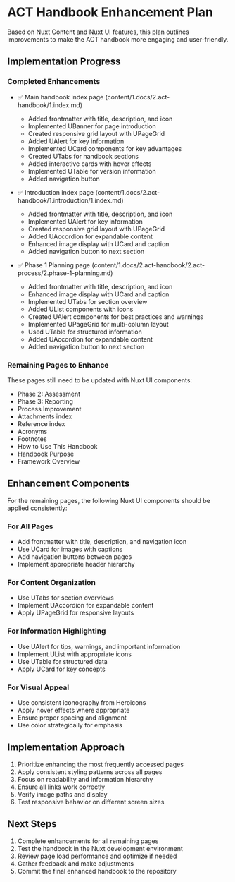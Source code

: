 # ACT Handbook Enhancement Plan

Based on Nuxt Content and Nuxt UI features, this plan outlines improvements to make the ACT handbook more engaging and user-friendly.

## Implementation Progress

### Completed Enhancements
- ✅ Main handbook index page (content/1.docs/2.act-handbook/1.index.md)
  - Added frontmatter with title, description, and icon
  - Implemented UBanner for page introduction
  - Created responsive grid layout with UPageGrid
  - Added UAlert for key information
  - Implemented UCard components for key advantages
  - Created UTabs for handbook sections
  - Added interactive cards with hover effects
  - Implemented UTable for version information
  - Added navigation button

- ✅ Introduction index page (content/1.docs/2.act-handbook/1.introduction/1.index.md)
  - Added frontmatter with title, description, and icon
  - Implemented UAlert for key information
  - Created responsive grid layout with UPageGrid
  - Added UAccordion for expandable content
  - Enhanced image display with UCard and caption
  - Added navigation button to next section

- ✅ Phase 1 Planning page (content/1.docs/2.act-handbook/2.act-process/2.phase-1-planning.md)
  - Added frontmatter with title, description, and icon
  - Enhanced image display with UCard and caption
  - Implemented UTabs for section overview
  - Added UList components with icons
  - Created UAlert components for best practices and warnings
  - Implemented UPageGrid for multi-column layout
  - Used UTable for structured information
  - Added UAccordion for expandable content
  - Added navigation button to next section

### Remaining Pages to Enhance

These pages still need to be updated with Nuxt UI components:

- Phase 2: Assessment
- Phase 3: Reporting
- Process Improvement
- Attachments index
- Reference index
- Acronyms
- Footnotes
- How to Use This Handbook
- Handbook Purpose
- Framework Overview

## Enhancement Components

For the remaining pages, the following Nuxt UI components should be applied consistently:

### For All Pages
- Add frontmatter with title, description, and navigation icon
- Use UCard for images with captions
- Add navigation buttons between pages
- Implement appropriate header hierarchy

### For Content Organization
- Use UTabs for section overviews
- Implement UAccordion for expandable content
- Apply UPageGrid for responsive layouts

### For Information Highlighting
- Use UAlert for tips, warnings, and important information
- Implement UList with appropriate icons
- Use UTable for structured data
- Apply UCard for key concepts

### For Visual Appeal
- Use consistent iconography from Heroicons
- Apply hover effects where appropriate
- Ensure proper spacing and alignment
- Use color strategically for emphasis

## Implementation Approach

1. Prioritize enhancing the most frequently accessed pages
2. Apply consistent styling patterns across all pages
3. Focus on readability and information hierarchy
4. Ensure all links work correctly
5. Verify image paths and display
6. Test responsive behavior on different screen sizes

## Next Steps

1. Complete enhancements for all remaining pages
2. Test the handbook in the Nuxt development environment
3. Review page load performance and optimize if needed
4. Gather feedback and make adjustments
5. Commit the final enhanced handbook to the repository